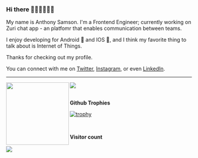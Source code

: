 ### Hi there 👋🏾👋🏽👋🏽

My name is Anthony Samson. I'm a Frontend Engineer; currently working on Zuri chat app - an platfomr that enables communication between teams. 

I enjoy developing for Android 🤖 and IOS , and I think my favorite thing to talk about is Internet of Things. 

Thanks for checking out my profile.

You can connect with me on [Twitter](https://twitter.com/anth_samson), [Instagram](https://www.instagram.com/Iam_anthonysamson/), or even [LinkedIn](https://www.linkedin.com/in/anthony-samson-ba2a74227/).

---

<div>
  <img height="170" align="left" src="https://github-readme-stats.vercel.app/api?username=Samson063&count_private=true&include_all_commits=true" />
  <img src="https://github-readme-stats.vercel.app/api/top-langs/?username=Samson063&layout=compact" />
  <br/><br/>
 
  <b>Github Trophies</b><br/>
  
  [![trophy](https://github-profile-trophy.vercel.app/?username=Samson063&theme=onedark&margin-w=15&margin-h=15)](https://www.buymeacoffee.com/pantani)
</div>

<br/>
<p align="left"> 
  <b>Visitor count</b><br/>
  <br/>
  <img src="https://profile-counter.glitch.me/Samson063/count.svg" />
</p>
